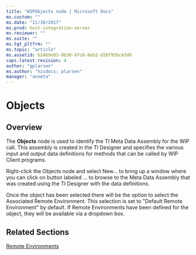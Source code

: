```yaml
---
title: "WIPObjects node | Microsoft Docs"
ms.custom: ""
ms.date: "11/30/2017"
ms.prod: host-integration-server
ms.reviewer: ""
ms.suite: ""
ms.tgt_pltfrm: ""
ms.topic: "article"
ms.assetid: b2469e03-9b36-47c8-8eb2-d28f95bc43d6
caps.latest.revision: 4
author: "gplarsen"
ms.author: "hisdocs; plarsen"
manager: "anneta"
---
```

# Objects

## Overview
The **Objects** node is used to identify the TI Meta Data Assembly for the WIP call.  This assembly is created in the TI Designer and specifies the various input and output data definitions for methods that can be called by WIP Client programs.

Right-click the Objects node and select New... to bring up a window where you can click on button labeled ... to browse to the Meta Data Assembly that was created using the TI Designer with the data definitions.

Once the object has been selected there will be the option to select the Associated Remote Environment.  This selection is set to "Default Remote Environment" by default. If Remote Environments have been defined for the object, they will be available via a dropdown box.

## Related Sections
[Remote Environments](../core/wipremoteenvs.md)